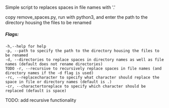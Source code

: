 Simple script to replaces spaces in file names with '.'

copy remove_spaces.py, run with python3, and enter the path to the directory housing the files to be renamed

##### Flags:
```
-h,--help for help
-p, --path to specify the path to the directory housing the files to be renamed
-d, --directories to replace spaces in directory names as well as file names (default does not rename directories)
TODO -r, --recursive to recursively replace spaces in file names (and directory names if the -d flag is used)
-rc, --replacecharacter to specify what character should replace the space in file or directory names (default is .)
-cr, --charactertoreplace to specify which character should be replaced (default is space)
```

TODO: add recursive functionality
